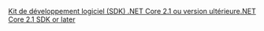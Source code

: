 [<span data-ttu-id="6df93-101">Kit de développement logiciel (SDK) .NET Core 2.1 ou version ultérieure</span><span class="sxs-lookup"><span data-stu-id="6df93-101">.NET Core 2.1 SDK or later</span></span>](https://dotnet.microsoft.com/download/dotnet-core)
